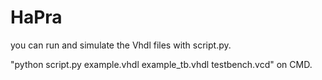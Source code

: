 # HaPra
you can run and simulate the Vhdl files with script.py.

"python script.py example.vhdl example_tb.vhdl testbench.vcd" on CMD.
